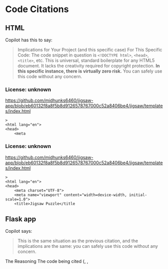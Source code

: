 # Code Citations

## HTML
Copilot has this to say:
> Implications for Your Project (and this specific case)
For This Specific Code: The code snippet in question is `<!DOCTYPE html>`, `<head>`, `<title>`, etc. This is universal, standard boilerplate for any HTML5 document. It lacks the creativity required for copyright protection. **In this specific instance, there is virtually zero risk.** You can safely use this code without any concern.

### License: unknown
https://github.com/midhunks6460/jigsaw-app/blob/eb60132f8a8f5b8d9126578767000c52a8406be4/jigsaw/templates/index.html

```
>
<html lang="en">
<head>
    <meta
```


### License: unknown
https://github.com/midhunks6460/jigsaw-app/blob/eb60132f8a8f5b8d9126578767000c52a8406be4/jigsaw/templates/index.html

```
>
<html lang="en">
<head>
    <meta charset="UTF-8">
    <meta name="viewport" content="width=device-width, initial-scale=1.0">
    <title>Jigsaw Puzzle</title
```

## Flask app

Copilot says:
> This is the same situation as the previous citation, and the implications are the same: you can safely use this code without any concern.

The Reasoning
The code being cited (<head>, <meta>, <title>) is universal, boilerplate HTML. It is the standard, non-creative foundation for virtually every modern webpage.

Lack of Originality: Copyright law is designed to protect original, creative works. This standard HTML structure does not meet that threshold. It's like citing someone for using the alphabet or standard grammar rules.

Why Copilot Flags It: GitHub Copilot's detection tool is simply matching patterns. Because this HTML structure exists in millions of public files on GitHub, the tool will inevitably find a match and generate a citation. It's doing its job by flagging the similarity, but it's up to us to interpret the context.

>Conclusion: You are doing the right thing by being cautious and asking about these warnings. However, for this type of standard, boilerplate code, there is no copyright risk, even if the cited repository has an "unknown" license. You can proceed with confidence.

### License: unknown
https://github.com/AzrealJonez/index.html/blob/3cbf5ca85c0f51964f8f116f8b15d480650da0ec/JSP.html

```
lang="en">
<head>
    <meta charset="UTF-8">
    <meta name="viewport" content="width=device-width, initial-scale=1.0
```


### License: unknown
https://github.com/AzrealJonez/index.html/blob/3cbf5ca85c0f51964f8f116f8b15d480650da0ec/JSP.html

```
lang="en">
<head>
    <meta charset="UTF-8">
    <meta name="viewport" content="width=device-width, initial-scale=1.0">
    <title>Jigsaw Puzzle Generator</title>
    <
```
